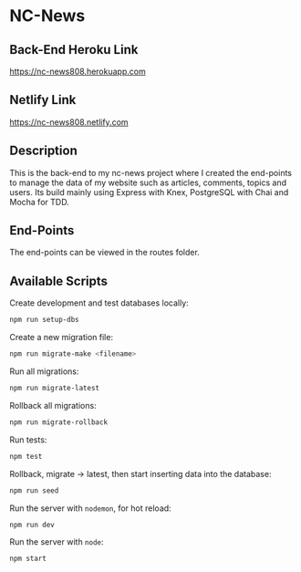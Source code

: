 # NC-News

## Back-End Heroku Link

https://nc-news808.herokuapp.com

## Netlify Link

https://nc-news808.netlify.com

## Description

This is the back-end to my nc-news project where I created the end-points to manage the data of my website such as articles, comments, topics and users. Its build mainly using Express with Knex, PostgreSQL with Chai and Mocha for TDD.

## End-Points

The end-points can be viewed in the routes folder.

## Available Scripts

Create development and test databases locally:

```bash
npm run setup-dbs
```

Create a new migration file:

```bash
npm run migrate-make <filename>
```

Run all migrations:

```bash
npm run migrate-latest
```

Rollback all migrations:

```bash
npm run migrate-rollback
```

Run tests:

```bash
npm test
```

Rollback, migrate -> latest, then start inserting data into the database:

```bash
npm run seed
```

Run the server with `nodemon`, for hot reload:

```bash
npm run dev
```

Run the server with `node`:

```bash
npm start
```
